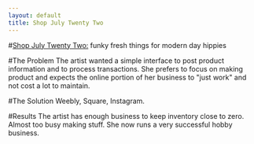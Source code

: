 ```yaml
---
layout: default
title: Shop July Twenty Two
---
```


#[Shop July Twenty Two:](http://www.shopjulytwentytwo) funky fresh things for modern day hippies

#The Problem
The artist wanted a simple interface to post product information and to process transactions. She prefers to focus on making product and expects the online portion of her business to "just work" and not cost a lot to maintain.

#The Solution
Weebly, Square, Instagram.

#Results
The artist has enough business to keep inventory close to zero. Almost too busy making stuff. She now runs a very successful hobby business.

